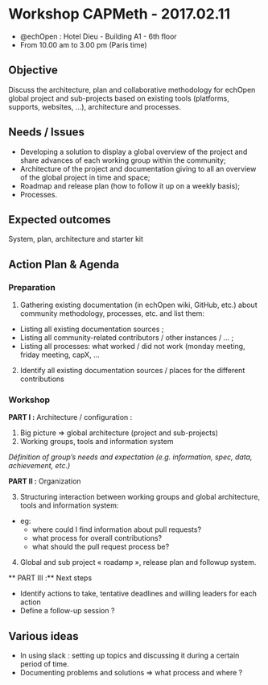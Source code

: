 # Workshop CAPMeth - 2017.02.11

* @echOpen : Hotel Dieu - Building A1 - 6th floor
* From 10.00 am to 3.00 pm (Paris time)

## Objective

Discuss the architecture, plan and collaborative methodology for echOpen global project and sub-projects based on existing tools (platforms, supports, websites, ...), architecture and processes. 

## Needs / Issues 

- Developing a solution to display a global overview of the project and share advances of each working group within the community;
- Architecture of the project and documentation giving to all an overview of the global project in time and space;
- Roadmap and release plan (how to follow it up on a weekly basis);
- Processes.

## Expected outcomes 

System, plan, architecture and starter kit 

## Action Plan & Agenda

### Preparation

1. Gathering existing documentation (in echOpen wiki, GitHub, etc.) about community methodology, processes, etc. and list them:

* Listing all existing documentation sources ;
* Listing all community-related contributors / other instances / ... ;
* Listing all processes: what worked / did not work (monday meeting, friday meeting, capX, ...

2. Identify all existing documentation sources / places for the different contributions

### Workshop 

**PART I :** Architecture / configuration : 

1. Big picture => global architecture (project and sub-projects)
2. Working groups, tools and information system


*Définition of group’s needs and expectation (e.g. information, spec, data, achievement, etc.)*

**PART II :** Organization

3. Structuring interaction between working groups and global architecture, tools and information system:
* eg: 
    * where could I find information about pull requests?
    * what process for overall contributions?
    * what should the pull request process be?
4. Global and sub project « roadamp », release plan and followup system. 

** PART III :** Next steps

* Identify actions to take, tentative deadlines and willing leaders for each action
* Define a follow-up session ?

## Various ideas 

- In using slack : setting up topics and discussing it during a certain period of time. 
- Documenting problems and solutions => what process and where ? 
